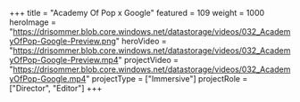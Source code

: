 +++
title = "Academy Of Pop x Google"
featured = 109
weight = 1000
heroImage = "https://drisommer.blob.core.windows.net/datastorage/videos/032_AcademyOfPop-Google-Preview.png"
heroVideo = "https://drisommer.blob.core.windows.net/datastorage/videos/032_AcademyOfPop-Google-Preview.mp4"
projectVideo = "https://drisommer.blob.core.windows.net/datastorage/videos/032_AcademyOfPop-Google.mp4"
projectType = ["Immersive"]
projectRole = ["Director", "Editor"]
+++
